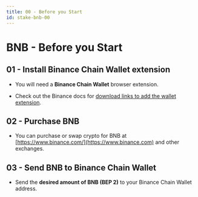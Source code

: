 ```yaml
---
title: 00 - Before you Start 
id: stake-bnb-00
---
```


# BNB - Before you Start

## 01 - Install Binance Chain Wallet extension

* You will need a **Binance Chain Wallet** browser extension. 

* Check out the Binance docs for [download links to add the wallet extension](https://docs.binance.org/smart-chain/wallet/binance.html).

## 02 - Purchase BNB

* You can purchase or swap crypto for BNB at [https://www.binance.com/](https://www.binance.com) and other exchanges.

## 03 - Send BNB to Binance Chain Wallet

* Send the **desired amount of BNB (BEP 2)** to your Binance Chain Wallet address.
